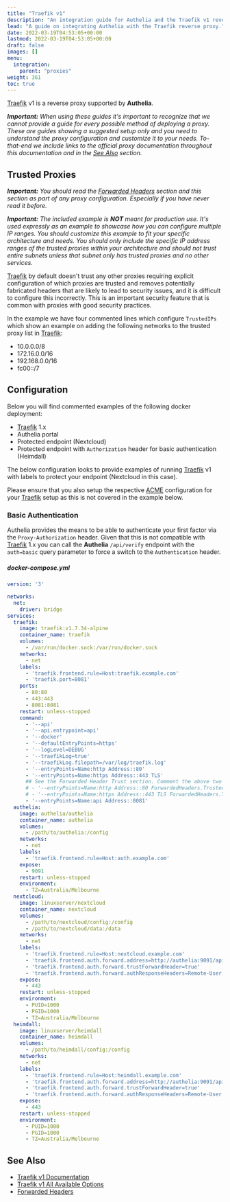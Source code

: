 ```yaml
---
title: "Traefik v1"
description: "An integration guide for Authelia and the Traefik v1 reverse proxy"
lead: "A guide on integrating Authelia with the Traefik reverse proxy."
date: 2022-03-19T04:53:05+00:00
lastmod: 2022-03-19T04:53:05+00:00
draft: false
images: []
menu:
  integration:
    parent: "proxies"
weight: 361
toc: true
---
```


[Traefik] v1 is a reverse proxy supported by **Authelia**.

_**Important:** When using these guides it's important to recognize that we cannot provide a guide for every possible
method of deploying a proxy. These are guides showing a suggested setup only and you need to understand the proxy
configuration and customize it to your needs. To-that-end we include links to the official proxy documentation
throughout this documentation and in the [See Also](#see-also) section._

## Trusted Proxies

_**Important:** You should read the [Forwarded Headers] section and this section as part of any proxy configuration.
Especially if you have never read it before._

_**Important:** The included example is **NOT** meant for production use. It's used expressly as an example to showcase
how you can configure multiple IP ranges. You should customize this example to fit your specific architecture and needs.
You should only include the specific IP address ranges of the trusted proxies within your architecture and should not
trust entire subnets unless that subnet only has trusted proxies and no other services._

[Traefik] by default doesn't trust any other proxies requiring explicit configuration of which proxies are trusted
and removes potentially fabricated headers that are likely to lead to security issues, and it is difficult to configure
this incorrectly. This is an important security feature that is common with proxies with good security practices.

In the example we have four commented lines which configure `TrustedIPs` which show an example on adding the following
networks to the trusted proxy list in [Traefik]:

- 10.0.0.0/8
- 172.16.0.0/16
- 192.168.0.0/16
- fc00::/7

## Configuration

Below you will find commented examples of the following docker deployment:

* [Traefik] 1.x
* Authelia portal
* Protected endpoint (Nextcloud)
* Protected endpoint with `Authorization` header for basic authentication (Heimdall)

The below configuration looks to provide examples of running [Traefik] v1 with labels to protect your endpoint
(Nextcloud in this case).

Please ensure that you also setup the respective [ACME](https://docs.traefik.io/v1.7/configuration/acme/) configuration
for your [Traefik] setup as this is not covered in the example below.

### Basic Authentication

Authelia provides the means to be able to authenticate your first factor via the `Proxy-Authorization` header.
Given that this is not compatible with [Traefik] 1.x you can call the **Authelia** `/api/verify` endpoint with the
`auth=basic` query parameter to force a switch to the `Authentication` header.

##### docker-compose.yml
```yml
version: '3'

networks:
  net:
    driver: bridge
services:
  traefik:
    image: traefik:v1.7.34-alpine
    container_name: traefik
    volumes:
      - /var/run/docker.sock:/var/run/docker.sock
    networks:
      - net
    labels:
      - 'traefik.frontend.rule=Host:traefik.example.com'
      - 'traefik.port=8081'
    ports:
      - 80:80
      - 443:443
      - 8081:8081
    restart: unless-stopped
    command:
      - '--api'
      - '--api.entrypoint=api'
      - '--docker'
      - '--defaultEntryPoints=https'
      - '--logLevel=DEBUG'
      - '--traefikLog=true'
      - '--traefikLog.filepath=/var/log/traefik.log'
      - '--entryPoints=Name:http Address::80'
      - '--entryPoints=Name:https Address::443 TLS'
      ## See the Forwarded Header Trust section. Comment the above two lines, then uncomment and customize the next two lines to configure the TrustedIPs.
      # - '--entryPoints=Name:http Address::80 ForwardedHeaders.TrustedIPs:10.0.0.0/8,172.16.0.0/16,192.168.0.0/16,fc00::/7 ProxyProtocol.TrustedIPs:10.0.0.0/8,172.16.0.0/16,192.168.0.0/16,fc00::/7'
      # - '--entryPoints=Name:https Address::443 TLS ForwardedHeaders.TrustedIPs:10.0.0.0/8,172.16.0.0/16,192.168.0.0/16,fc00::/7 ProxyProtocol.TrustedIPs:10.0.0.0/8,172.16.0.0/16,192.168.0.0/16,fc00::/7'
      - '--entryPoints=Name:api Address::8081'
  authelia:
    image: authelia/authelia
    container_name: authelia
    volumes:
      - /path/to/authelia:/config
    networks:
      - net
    labels:
      - 'traefik.frontend.rule=Host:auth.example.com'
    expose:
      - 9091
    restart: unless-stopped
    environment:
      - TZ=Australia/Melbourne
  nextcloud:
    image: linuxserver/nextcloud
    container_name: nextcloud
    volumes:
      - /path/to/nextcloud/config:/config
      - /path/to/nextcloud/data:/data
    networks:
      - net
    labels:
      - 'traefik.frontend.rule=Host:nextcloud.example.com'
      - 'traefik.frontend.auth.forward.address=http://authelia:9091/api/verify?rd=https://auth.example.com/'
      - 'traefik.frontend.auth.forward.trustForwardHeader=true'
      - 'traefik.frontend.auth.forward.authResponseHeaders=Remote-User,Remote-Groups,Remote-Name,Remote-Email'
    expose:
      - 443
    restart: unless-stopped
    environment:
      - PUID=1000
      - PGID=1000
      - TZ=Australia/Melbourne
  heimdall:
    image: linuxserver/heimdall
    container_name: heimdall
    volumes:
      - /path/to/heimdall/config:/config
    networks:
      - net
    labels:
      - 'traefik.frontend.rule=Host:heimdall.example.com'
      - 'traefik.frontend.auth.forward.address=http://authelia:9091/api/verify?auth=basic'
      - 'traefik.frontend.auth.forward.trustForwardHeader=true'
      - 'traefik.frontend.auth.forward.authResponseHeaders=Remote-User,Remote-Groups,Remote-Name,Remote-Email'
    expose:
      - 443
    restart: unless-stopped
    environment:
      - PUID=1000
      - PGID=1000
      - TZ=Australia/Melbourne
```

## See Also

- [Traefik v1 Documentation](https://doc.traefik.io/traefik/v1.7/)
- [Traefik v1 All Available Options](https://doc.traefik.io/traefik/v1.7/configuration/entrypoints/#all-available-options)
- [Forwarded Headers]

[Traefik]: https://docs.traefik.io/v1.7/
[Forwarded Headers]: fowarded-headers
